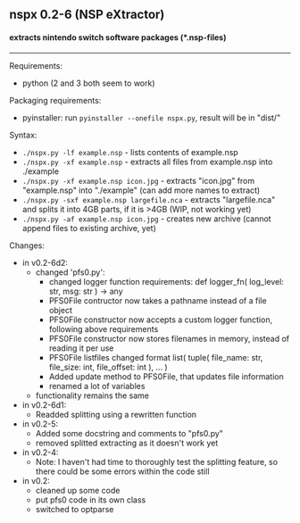 ## nspx 0.2-6 (NSP eXtractor) ##

#### extracts nintendo switch software packages (*.nsp-files) ####

<hr/>

Requirements:
- python (2 and 3 both seem to work)

Packaging requirements:
- pyinstaller:		run `pyinstaller --onefile nspx.py`, result will be in "dist/"

Syntax:
- `./nspx.py -lf example.nsp` -	lists contents of example.nsp
- `./nspx.py -xf example.nsp` -	extracts all files from example.nsp into ./example
- `./nspx.py -xf example.nsp icon.jpg` - extracts "icon.jpg" from "example.nsp" into "./example" (can add more names to extract)
- `./nspx.py -sxf example.nsp largefile.nca` - extracts  "largefile.nca" and splits it into 4GB parts, if it is >4GB (WIP, not working yet)
- `./nspx.py -af example.nsp icon.jpg` - creates new archive (cannot append files to existing archive, yet)

Changes:
- in v0.2-6d2:
  - changed 'pfs0.py':
  	- changed logger function requirements:
		def logger_fn( log_level: str, msg: str ) -> any
	- PFS0File contructor now takes a pathname instead of a file object
	- PFS0File constructor now accepts a custom logger function, following above requirements
	- PFS0File constructor now stores filenames in memory, instead of reading it per use
	- PFS0File listfiles changed format list( tuple( file_name: str, file_size: int, file_offset: int ), ... )
	- Added update method to PFS0File, that updates file information
	- renamed a lot of variables
  - functionality remains the same
- in v0.2-6d1:
  - Readded splitting using a rewritten function
- in v0.2-5:
  - Added some docstring and comments to "pfs0.py"
  - removed splitted extracting as it doesn't work yet
- in v0.2-4:
	- Note: I haven't had time to thoroughly test the splitting feature, so there could be some errors within the code still
- in v0.2:
	- cleaned up some code
	- put pfs0 code in its own class
	- switched to optparse
